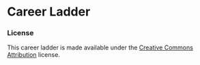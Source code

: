 # Career Ladder


### License

This career ladder is made available under the [Creative Commons Attribution](https://creativecommons.org/licenses/by/4.0/) license.
